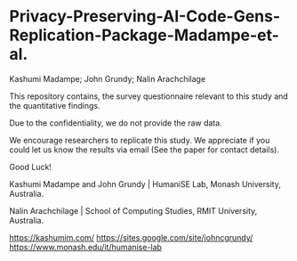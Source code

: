 # Privacy-Preserving-AI-Code-Gens-Replication-Package-Madampe-et-al.
Kashumi Madampe; John Grundy; Nalin Arachchilage

This repository contains, the survey questionnaire relevant to this study and the quantitative findings.

Due to the confidentiality, we do not provide the raw data.

We encourage researchers to replicate this study. We appreciate if you could let us know the results via email (See the paper for contact details).


Good Luck!

Kashumi Madampe and John Grundy | 
HumaniSE Lab,
Monash University, Australia.

Nalin Arachchilage | 
School of Computing Studies,
RMIT University, Australia.

https://kashumim.com/ 
https://sites.google.com/site/johncgrundy/ 
https://www.monash.edu/it/humanise-lab
